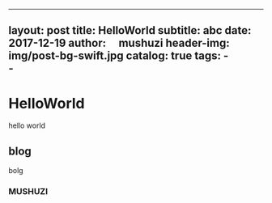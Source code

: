 
---
layout:     post
title:      HelloWorld
subtitle:   abc
date:       2017-12-19
author:     mushuzi
header-img: img/post-bg-swift.jpg
catalog: true
tags:
    -  
    -  
---
# HelloWorld
hello world
## blog
bolg
### MUSHUZI

